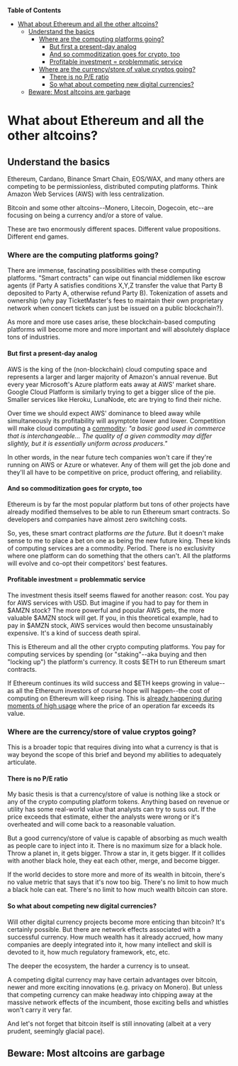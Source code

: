 <!-- START doctoc generated TOC please keep comment here to allow auto update -->
<!-- DON'T EDIT THIS SECTION, INSTEAD RE-RUN doctoc TO UPDATE -->
**Table of Contents**

- [What about Ethereum and all the other altcoins?](#what-about-ethereum-and-all-the-other-altcoins)
  - [Understand the basics](#understand-the-basics)
    - [Where are the computing platforms going?](#where-are-the-computing-platforms-going)
      - [But first a present-day analog](#but-first-a-present-day-analog)
      - [And so commoditization goes for crypto, too](#and-so-commoditization-goes-for-crypto-too)
      - [Profitable investment = problemmatic service](#profitable-investment--problemmatic-service)
    - [Where are the currency/store of value cryptos going?](#where-are-the-currencystore-of-value-cryptos-going)
      - [There is no P/E ratio](#there-is-no-pe-ratio)
      - [So what about competing new digital currencies?](#so-what-about-competing-new-digital-currencies)
  - [Beware: Most altcoins are garbage](#beware-most-altcoins-are-garbage)

<!-- END doctoc generated TOC please keep comment here to allow auto update -->

# What about Ethereum and all the other altcoins?

## Understand the basics
Ethereum, Cardano, Binance Smart Chain, EOS/WAX, and many others are competing to be permissionless, distributed computing platforms. Think Amazon Web Services (AWS) with less centralization.

Bitcoin and some other altcoins--Monero, Litecoin, Dogecoin, etc--are focusing on being a currency and/or a store of value.

These are two enormously different spaces. Different value propositions. Different end games.

### Where are the computing platforms going?
There are immense, fascinating possibilities with these computing platforms. "Smart contracts" can wipe out financial middlemen like escrow agents (if Party A satisfies conditions X,Y,Z transfer the value that Party B deposited to Party A, otherwise refund Party B). Tokenization of assets and ownership (why pay TicketMaster's fees to maintain their own proprietary network when concert tickets can just be issued on a public blockchain?).

As more and more use cases arise, these blockchain-based computing platforms will become more and more important and will absolutely displace tons of industries.

#### But first a present-day analog
AWS is the king of the (non-blockchain) cloud computing space and represents a larger and larger majority of Amazon's annual revenue. But every year Microsoft's Azure platform eats away at AWS' market share. Google Cloud Platform is similarly trying to get a bigger slice of the pie. Smaller services like Heroku, LunaNode, etc are trying to find their niche.

Over time we should expect AWS' dominance to bleed away while simultaneously its profitability will asymptote lower and lower. Competition will make cloud computing a [commodity](https://www.investopedia.com/terms/c/commodity.asp): _"a basic good used in commerce that is interchangeable... The quality of a given commodity may differ slightly, but it is essentially uniform across producers."_

In other words, in the near future tech companies won't care if they're running on AWS or Azure or whatever. Any of them will get the job done and they'll all have to be competitive on price, product offering, and reliability.

#### And so commoditization goes for crypto, too
Ethereum is by far the most popular platform but tons of other projects have already modified themselves to be able to run Ethereum smart contracts. So developers and companies have almost zero switching costs.

So, yes, these smart contract platforms _are the future_. But it doesn't make sense to me to place a bet on one as being the new future king. These kinds of computing services are a commodity. Period. There is no exclusivity where one platform can do something that the others can't. All the platforms will evolve and co-opt their competitors' best features.

#### Profitable investment = problemmatic service
The investment thesis itself seems flawed for another reason: cost. You pay for AWS services with USD. But imagine if you had to pay for them in $AMZN stock? The more powerful and popular AWS gets, the more valuable $AMZN stock will get. If you, in this theoretical example, had to pay in $AMZN stock, AWS services would then become unsustainably expensive. It's a kind of success death spiral.

This is Ethereum and all the other crypto computing platforms. You pay for computing services by spending (or "staking"--aka buying and then "locking up") the platform's currency. It costs $ETH to run Ethereum smart contracts.

If Ethereum continues its wild success and $ETH keeps growing in value--as all the Ethereum investors of course hope will happen--the cost of computing on Ethereum will keep rising. This is [already happening during moments of high usage](https://www.coindesk.com/high-gas-fees-prevent-ethereum-from-being-ethereum) where the price of an operation far exceeds its value.


### Where are the currency/store of value cryptos going?
This is a broader topic that requires diving into what a currency is that is way beyond the scope of this brief and beyond my abilities to adequately articulate.

#### There is no P/E ratio
My basic thesis is that a currency/store of value is nothing like a stock or any of the crypto computing platform tokens. Anything based on revenue or utility has some real-world value that analysts can try to suss out. If the price exceeds that estimate, either the analysts were wrong or it's overheated and will come back to a reasonable valuation.

But a good currency/store of value is capable of absorbing as much wealth as people care to inject into it. There is no maximum size for a black hole. Throw a planet in, it gets bigger. Throw a star in, it gets bigger. If it collides with another black hole, they eat each other, merge, and become bigger.

If the world decides to store more and more of its wealth in bitcoin, there's no value metric that says that it's now too big. There's no limit to how much a black hole can eat. There's no limit to how much wealth bitcoin can store.

#### So what about competing new digital currencies?
Will other digital currency projects become more enticing than bitcoin? It's certainly possible. But there are network effects associated with a successful currency. How much wealth has it already accrued, how many companies are deeply integrated into it, how many intellect and skill is devoted to it, how much regulatory framework, etc, etc.

The deeper the ecosystem, the harder a currency is to unseat.

A competing digital currency may have certain advantages over bitcoin, newer and more exciting innovations (e.g. privacy on Monero). But unless that competing currency can make headway into chipping away at the massive network effects of the incumbent, those exciting bells and whistles won't carry it very far.

And let's not forget that bitcoin itself is still innovating (albeit at a very prudent, seemingly glacial pace).

## Beware: Most altcoins are garbage
